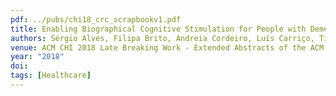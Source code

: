 ```yaml
---
pdf: ../pubs/chi18_crc_scrapbookv1.pdf
title: Enabling Biographical Cognitive Stimulation for People with Dementia
authors: Sérgio Alves, Filipa Brito, Andreia Cordeiro, Luís Carriço, Tiago Guerreiro
venue: ACM CHI 2018 Late Breaking Work - Extended Abstracts of the ACM Conference on Human Factors in Computing Systems, Montreal, Canada, May, 2018
year: "2018"
doi: 
tags: [Healthcare]
---
```

